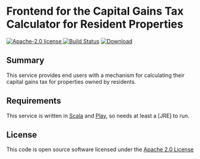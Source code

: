 # Frontend for the Capital Gains Tax Calculator for Resident Properties

[![Apache-2.0 license](http://img.shields.io/badge/license-Apache-brightgreen.svg)](http://www.apache.org/licenses/LICENSE-2.0.html)[
![Build Status](https://travis-ci.org/hmrc/cgt-calculator-resident-properties-frontend.svg?branch=master)](https://travis-ci.org/hmrc/cgt-calculator-resident-properties-frontend) [ ![Download](https://api.bintray.com/packages/hmrc/releases/cgt-calculator-resident-properties-frontend/images/download.svg) ](https://bintray.com/hmrc/releases/cgt-calculator-resident-properties-frontend/_latestVersion)

## Summary

This service provides end users with a mechanism for calculating their capital gains tax for properties owned by residents.

## Requirements

This service is written in [Scala](http://www.scala-lang.org/) and [Play](http://playframework.com/), so needs at least a [JRE] to run.

## License

This code is open source software licensed under the [Apache 2.0 License]("http://www.apache.org/licenses/LICENSE-2.0.html")




